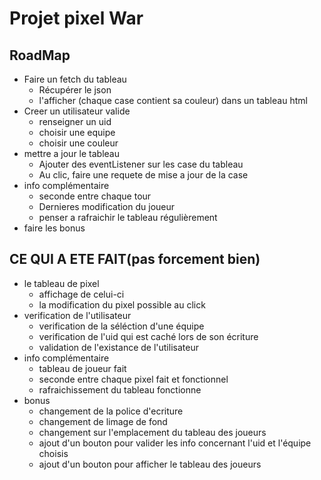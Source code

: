 # Projet pixel War

## RoadMap

* Faire un fetch du tableau
    * Récupérer le json
    * l'afficher (chaque case contient sa couleur) dans un tableau html
* Creer un utilisateur valide
    * renseigner un uid
    * choisir une equipe
    * choisir une couleur
* mettre a jour le tableau
    * Ajouter des eventListener sur les case du tableau
    * Au clic, faire une requete de mise a jour de la case
* info complémentaire
    * seconde entre chaque tour
    * Dernieres modification du joueur
    * penser a rafraichir le tableau régulièrement
* faire les bonus 


## CE QUI A ETE FAIT(pas forcement bien)
* le tableau de pixel 
    * affichage de celui-ci
    * la modification du pixel possible au click
* verification de l'utilisateur
    * verification de la séléction d'une équipe
    * verification de l'uid qui est caché lors de son écriture
    * validation de l'existance de l'utilisateur
* info complémentaire
    * tableau de joueur fait
    * seconde entre chaque pixel fait et fonctionnel
    * rafraichissement du tableau fonctionne
* bonus
    * changement de la police d'ecriture
    * changement de limage de fond 
    * changement sur l'emplacement du tableau des joueurs
    * ajout d'un bouton pour valider les info concernant l'uid et l'équipe choisis
    * ajout d'un bouton pour afficher le tableau des joueurs
